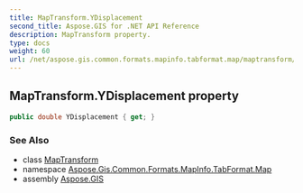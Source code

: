 ```yaml
---
title: MapTransform.YDisplacement
second_title: Aspose.GIS for .NET API Reference
description: MapTransform property. 
type: docs
weight: 60
url: /net/aspose.gis.common.formats.mapinfo.tabformat.map/maptransform/ydisplacement/
---
```

## MapTransform.YDisplacement property

```csharp
public double YDisplacement { get; }
```

### See Also

* class [MapTransform](../)
* namespace [Aspose.Gis.Common.Formats.MapInfo.TabFormat.Map](../../maptransform/)
* assembly [Aspose.GIS](../../../)



